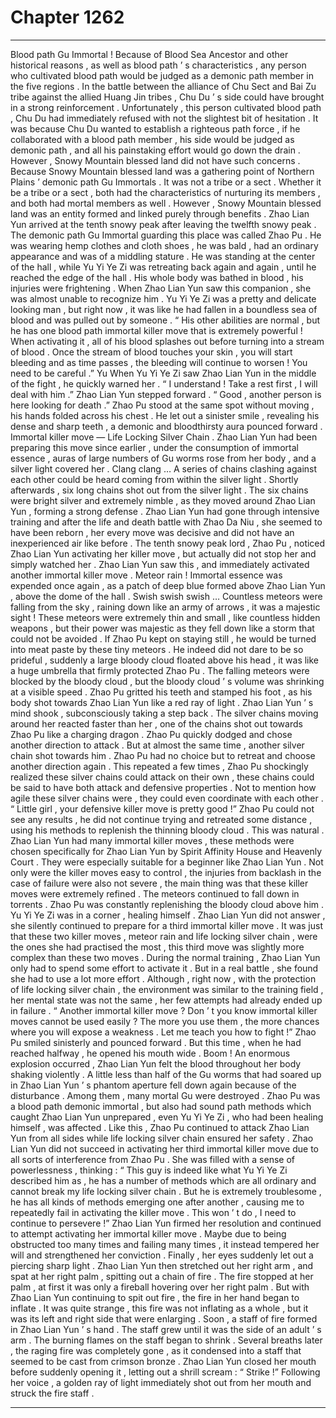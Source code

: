 
# Chapter 1262


---

Blood path Gu Immortal !
Because of Blood Sea Ancestor and other historical reasons , as well as blood path ’ s characteristics , any person who cultivated blood path would be judged as a demonic path member in the five regions .
In the battle between the alliance of Chu Sect and Bai Zu tribe against the allied Huang Jin tribes , Chu Du ’ s side could have brought in a strong reinforcement . Unfortunately , this person cultivated blood path , Chu Du had immediately refused with not the slightest bit of hesitation .
It was because Chu Du wanted to establish a righteous path force , if he collaborated with a blood path member , his side would be judged as demonic path , and all his painstaking effort would go down the drain .
However , Snowy Mountain blessed land did not have such concerns .
Because Snowy Mountain blessed land was a gathering point of Northern Plains ’ demonic path Gu Immortals . It was not a tribe or a sect . Whether it be a tribe or a sect , both had the characteristics of nurturing its members , and both had mortal members as well . However , Snowy Mountain blessed land was an entity formed and linked purely through benefits .
Zhao Lian Yun arrived at the tenth snowy peak after leaving the twelfth snowy peak .
The demonic path Gu Immortal guarding this place was called Zhao Pu . He was wearing hemp clothes and cloth shoes , he was bald , had an ordinary appearance and was of a middling stature .
He was standing at the center of the hall , while Yu Yi Ye Zi was retreating back again and again , until he reached the edge of the hall .
His whole body was bathed in blood , his injuries were frightening .
When Zhao Lian Yun saw this companion , she was almost unable to recognize him . Yu Yi Ye Zi was a pretty and delicate looking man , but right now , it was like he had fallen in a boundless sea of blood and was pulled out by someone .
“ His other abilities are normal , but he has one blood path immortal killer move that is extremely powerful ! When activating it , all of his blood splashes out before turning into a stream of blood . Once the stream of blood touches your skin , you will start bleeding and as time passes , the bleeding will continue to worsen ! You need to be careful .” Yu When Yu Yi Ye Zi saw Zhao Lian Yun in the middle of the fight , he quickly warned her .
“ I understand ! Take a rest first , I will deal with him .” Zhao Lian Yun stepped forward .
“ Good , another person is here looking for death .” Zhao Pu stood at the same spot without moving , his hands folded across his chest . He let out a sinister smile , revealing his dense and sharp teeth , a demonic and bloodthirsty aura pounced forward .
Immortal killer move — Life Locking Silver Chain .
Zhao Lian Yun had been preparing this move since earlier , under the consumption of immortal essence , auras of large numbers of Gu worms rose from her body , and a silver light covered her .
Clang clang …
A series of chains clashing against each other could be heard coming from within the silver light .
Shortly afterwards , six long chains shot out from the silver light . The six chains were bright silver and extremely nimble , as they moved around Zhao Lian Yun , forming a strong defense .
Zhao Lian Yun had gone through intensive training and after the life and death battle with Zhao Da Niu , she seemed to have been reborn , her every move was decisive and did not have an inexperienced air like before .
The tenth snowy peak lord , Zhao Pu , noticed Zhao Lian Yun activating her killer move , but actually did not stop her and simply watched her .
Zhao Lian Yun saw this , and immediately activated another immortal killer move .
Meteor rain !
Immortal essence was expended once again , as a patch of deep blue formed above Zhao Lian Yun , above the dome of the hall .
Swish swish swish …
Countless meteors were falling from the sky , raining down like an army of arrows , it was a majestic sight !
These meteors were extremely thin and small , like countless hidden weapons , but their power was majestic as they fell down like a storm that could not be avoided .
If Zhao Pu kept on staying still , he would be turned into meat paste by these tiny meteors .
He indeed did not dare to be so prideful , suddenly a large bloody cloud floated above his head , it was like a huge umbrella that firmly protected Zhao Pu . The falling meteors were blocked by the bloody cloud , but the bloody cloud ’ s volume was shrinking at a visible speed .
Zhao Pu gritted his teeth and stamped his foot , as his body shot towards Zhao Lian Yun like a red ray of light .
Zhao Lian Yun ’ s mind shook , subconsciously taking a step back .
The silver chains moving around her reacted faster than her , one of the chains shot out towards Zhao Pu like a charging dragon .
Zhao Pu quickly dodged and chose another direction to attack .
But at almost the same time , another silver chain shot towards him .
Zhao Pu had no choice but to retreat and choose another direction again .
This repeated a few times , Zhao Pu shockingly realized these silver chains could attack on their own , these chains could be said to have both attack and defensive properties . Not to mention how agile these silver chains were , they could even coordinate with each other .
“ Little girl , your defensive killer move is pretty good !” Zhao Pu could not see any results , he did not continue trying and retreated some distance , using his methods to replenish the thinning bloody cloud .
This was natural .
Zhao Lian Yun had many immortal killer moves , these methods were chosen specifically for Zhao Lian Yun by Spirit Affinity House and Heavenly Court .
They were especially suitable for a beginner like Zhao Lian Yun . Not only were the killer moves easy to control , the injuries from backlash in the case of failure were also not severe , the main thing was that these killer moves were extremely refined .
The meteors continued to fall down in torrents .
Zhao Pu was constantly replenishing the bloody cloud above him .
Yu Yi Ye Zi was in a corner , healing himself .
Zhao Lian Yun did not answer , she silently continued to prepare for a third immortal killer move .
It was just that these two killer moves , meteor rain and life locking silver chain , were the ones she had practised the most , this third move was slightly more complex than these two moves .
During the normal training , Zhao Lian Yun only had to spend some effort to activate it .
But in a real battle , she found she had to use a lot more effort .
Although , right now , with the protection of life locking silver chain , the environment was similar to the training field , her mental state was not the same , her few attempts had already ended up in failure .
“ Another immortal killer move ? Don ’ t you know immortal killer moves cannot be used easily ? The more you use them , the more chances where you will expose a weakness . Let me teach you how to fight !” Zhao Pu smiled sinisterly and pounced forward .
But this time , when he had reached halfway , he opened his mouth wide .
Boom !
An enormous explosion occurred , Zhao Lian Yun felt the blood throughout her body shaking violently . A little less than half of the Gu worms that had soared up in Zhao Lian Yun ’ s phantom aperture fell down again because of the disturbance .
Among them , many mortal Gu were destroyed .
Zhao Pu was a blood path demonic immortal , but also had sound path methods which caught Zhao Lian Yun unprepared , even Yu Yi Ye Zi , who had been healing himself , was affected .
Like this , Zhao Pu continued to attack Zhao Lian Yun from all sides while life locking silver chain ensured her safety .
Zhao Lian Yun did not succeed in activating her third immortal killer move due to all sorts of interference from Zhao Pu .
She was filled with a sense of powerlessness , thinking : “ This guy is indeed like what Yu Yi Ye Zi described him as , he has a number of methods which are all ordinary and cannot break my life locking silver chain . But he is extremely troublesome , he has all kinds of methods emerging one after another , causing me to repeatedly fail in activating the killer move . This won ’ t do , I need to continue to persevere !”
Zhao Lian Yun firmed her resolution and continued to attempt activating her immortal killer move .
Maybe due to being obstructed too many times and failing many times , it instead tempered her will and strengthened her conviction .
Finally , her eyes suddenly let out a piercing sharp light .
Zhao Lian Yun then stretched out her right arm , and spat at her right palm , spitting out a chain of fire .
The fire stopped at her palm , at first it was only a fireball hovering over her right palm .
But with Zhao Lian Yun continuing to spit out fire , the fire in her hand began to inflate .
It was quite strange , this fire was not inflating as a whole , but it was its left and right side that were enlarging .
Soon , a staff of fire formed in Zhao Lian Yun ’ s hand .
The staff grew until it was the side of an adult ’ s arm . The burning flames on the staff began to shrink .
Several breaths later , the raging fire was completely gone , as it condensed into a staff that seemed to be cast from crimson bronze .
Zhao Lian Yun closed her mouth before suddenly opening it , letting out a shrill scream : “ Strike !”
Following her voice , a golden ray of light immediately shot out from her mouth and struck the fire staff .

---

